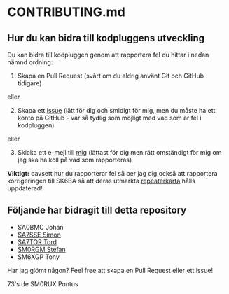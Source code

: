 # CONTRIBUTING.md

## Hur du kan bidra till kodpluggens utveckling

Du kan bidra till kodpluggen genom att rapportera fel du hittar i nedan nämnd ordning:

1. Skapa en Pull Request (svårt om du aldrig använt Git och GitHub tidigare)

eller

2. Skapa ett [issue](https://github.com/sm0rux/at-d878uv/issues) (lätt för dig och smidigt för mig, men du måste ha ett konto på GitHub - var så tydlig som möjligt med vad som är fel i kodpluggen)

eller

3. Skicka ett e-mejl till [mig](mailto:pfalk@ax25.org) (lättast för dig men rätt omständigt för mig om jag ska ha koll på vad som rapporteras)

**Viktigt:** oavsett hur du rapporterar fel så ber jag dig också att rapportera korrigeringen till SK6BA så att deras utmärkta [repeaterkarta](https://sk6ba.se/repeater/karta/) hålls uppdaterad!

## Följande har bidragit till detta repository

* SA0BMC Johan
* [SA7SSE Simon](https://github.com/simonvik)
* [SA7TOR Tord](https://github.com/SA7TOR)
* [SM0RGM Stefan](https://github.com/sm0rgm)
* SM6XGP Tony

Har jag glömt någon? Feel free att skapa en Pull Request eller ett issue!

73's de SM0RUX Pontus
